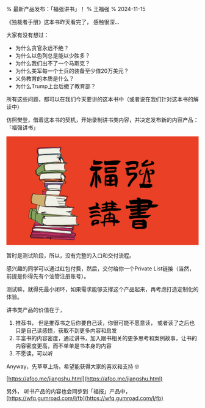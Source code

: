 % 最新产品发布：「福强讲书」！
% 王福强
% 2024-11-15

《独裁者手册》这本书昨天看完了， 感触很深...

大家有没有想过：

- 为什么贪官永远不绝？
- 为什么以色列总是能以少胜多？
- 为什么我们出不了一个马斯克？
- 为什么美军每一个士兵的装备至少值20万美元？
- 义务教育的本质是什么？
- 为什么Trump上台后撤了教育部？

所有这些问题，都可以在我们今天要讲的这本书中（或者说在我们针对这本书的解读中）

仿照樊登，借着这本书的契机，开始录制讲书类内容，并决定发布新的内容产品： 「福强讲书」

![](./images/fqjs.jpg)

暂时是测试阶段，所以，没有完整的入口和交付流程。

感兴趣的同学可以通过红包付费，然后，交付给你一个Private List链接（当然，前提是你得先有个油管注册账号）。

测试嘛，就得先最小闭环，如果需求能够支撑这个产品起来，再考虑打造定制化的体验。

讲书类产品的价值在于，

1. 推荐书， 但是推荐书之后你要自己读，你很可能不愿意读， 或者读了之后也只是自己读感悟，获取不到更多内容和启发
2. 丰富书的内容密度，通过讲书，加入跟书相关的更多思考和案例故事，让书的内容密度更高，而不单单是书本身的内容
3. 不愿读，可以听

Anyway，先草草上场，希望能获得大家的喜欢和支持 🤓

[https://afoo.me/jiangshu.html](https://afoo.me/jiangshu.html)

另外， 听书产品的内容也会同步到「福报」产品中，[https://wfq.gumroad.com/l/fb](https://wfq.gumroad.com/l/fb)








